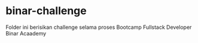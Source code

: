 # binar-challenge
Folder ini berisikan challenge selama proses Bootcamp Fullstack Developer Binar Acaademy
